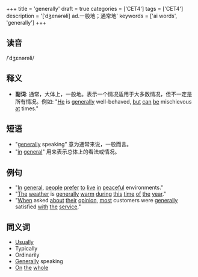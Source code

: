 +++
title = 'generally'
draft = true
categories = ['CET4']
tags = ['CET4']
description = '[ˈdʒenərəli] ad.一般地；通常地'
keywords = ['ai words', 'generally']
+++

## 读音
/ˈdʒɛnərəli/

## 释义
- **副词**: 通常，大体上，一般地。表示一个情况适用于大多数情况，但不一定是所有情况。例如: "[He](/zh/post/he/) is [generally](/zh/post/generally/) well-behaved, [but](/zh/post/but/) [can](/zh/post/can/) [be](/zh/post/be/) mischievous [at](/zh/post/at/) times."

## 短语
- "[generally](/zh/post/generally/) speaking" 意为通常来说，一般而言。
- "[in](/zh/post/in/) [general](/zh/post/general/)" 用来表示总体上的看法或情况。

## 例句
- "[In](/zh/post/in/) [general](/zh/post/general/), [people](/zh/post/people/) [prefer](/zh/post/prefer/) [to](/zh/post/to/) [live](/zh/post/live/) [in](/zh/post/in/) [peaceful](/zh/post/peaceful/) environments."
- "[The](/zh/post/the/) [weather](/zh/post/weather/) is [generally](/zh/post/generally/) [warm](/zh/post/warm/) [during](/zh/post/during/) [this](/zh/post/this/) [time](/zh/post/time/) [of](/zh/post/of/) [the](/zh/post/the/) [year](/zh/post/year/)."
- "[When](/zh/post/when/) asked [about](/zh/post/about/) [their](/zh/post/their/) [opinion](/zh/post/opinion/), [most](/zh/post/most/) customers were [generally](/zh/post/generally/) satisfied [with](/zh/post/with/) [the](/zh/post/the/) [service](/zh/post/service/)."

## 同义词
- [Usually](/zh/post/usually/)
- Typically
- Ordinarily
- [Generally](/zh/post/generally/) speaking
- [On](/zh/post/on/) [the](/zh/post/the/) [whole](/zh/post/whole/)
